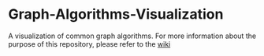 # Graph-Algorithms-Visualization
A visualization of common graph algorithms. For more information about the purpose of this repository, please refer to the [wiki](https://github.com/lumunge/Graph-Algorithms-Visualization/wiki)

